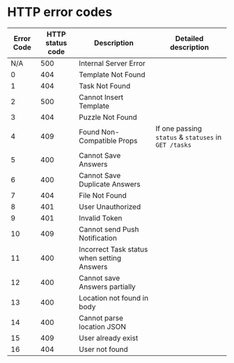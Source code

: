 # HTTP error codes

| Error Code | HTTP status code | Description                                | Detailed description                                 |
| ---------- | ---------------- | ------------------------------------------ | ---------------------------------------------------- |
| N/A        | 500              | Internal Server Error                      |                                                      |
| 0          | 404              | Template Not Found                         |                                                      |
| 1          | 404              | Task Not Found                             |                                                      |
| 2          | 500              | Cannot Insert Template                     |                                                      |
| 3          | 404              | Puzzle Not Found                           |                                                      |
| 4          | 409              | Found Non-Compatible Props                 | If one passing `status` & `statuses` in `GET /tasks` |
| 5          | 400              | Cannot Save Answers                        |                                                      |
| 6          | 400              | Cannot Save Duplicate Answers              |                                                      |
| 7          | 404              | File Not Found                             |                                                      |
| 8          | 401              | User Unauthorized                          |                                                      |
| 9          | 401              | Invalid Token                              |                                                      |
| 10         | 409              | Cannot send Push Notification              |                                                      |
| 11         | 400              | Incorrect Task status when setting Answers |                                                      |
| 12         | 400              | Cannot save Answers partially              |                                                      |
| 13         | 400              | Location not found in body                 |                                                      |
| 14         | 400              | Cannot parse location JSON                 |                                                      |
| 15         | 409              | User already exist                         |                                                      |
| 16         | 404              | User not found                             |                                                      |
